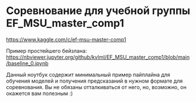 # Соревнование для учебной группы EF_MSU_master_comp1

https://www.kaggle.com/c/ef-msu-master-comp1

Пример простейшего бейзлана: https://nbviewer.jupyter.org/github/kvlml/EF_MSU_master_comp1/blob/main/baseline_0.ipynb

Данный ноутбук содержит минимальный пример пайплайна для обучения моделей и получения предсказаний в нужном формате для соревнования.
Вы не обязаны отталкиваться от него, но, возможно, он окажется вам полезным :)
